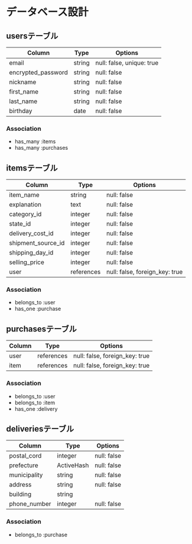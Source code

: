 # データベース設計

## usersテーブル

| Column             | Type    | Options                   | 
| ------------------ | ------- | ------------------------- | 
| email              | string  | null: false, unique: true | 
| encrypted_password | string  | null: false               | 
| nickname           | string  | null: false               | 
| first_name         | string  | null: false               | 
| last_name          | string  | null: false               | 
| birthday           | date    | null: false               | 

### Association
- has_many :items
- has_many :purchases

## itemsテーブル
| Column             | Type          | Options                        | 
| ------------------ | ------------- | ------------------------------ | 
| item_name          | string        | null: false                    | 
| explanation        | text          | null: false                    | 
| category_id        | integer       | null: false                    | 
| state_id           | integer       | null: false                    | 
| delivery_cost_id   | integer       | null: false                    | 
| shipment_source_id | integer       | null: false                    | 
| shipping_day_id    | integer       | null: false                    | 
| selling_price      | integer       | null: false                    | 
| user               | references    | null: false, foreign_key: true | 

### Association
- belongs_to :user
- has_one :purchase

## purchasesテーブル
| Column          | Type       | Options                        | 
| --------------- | ---------- | ------------------------------ | 
| user            | references | null: false, foreign_key: true | 
| item            | references | null: false, foreign_key: true | 

### Association
- belongs_to :user
- belongs_to :item
- has_one :delivery

## deliveriesテーブル
| Column          | Type       | Options                        | 
| --------------- | ---------- | ------------------------------ | 
| postal_cord     | integer    | null: false                    | 
| prefecture      | ActiveHash | null: false                    | 
| municipality    | string     | null: false                    | 
| address         | string     | null: false                    | 
| building        | string     |                                | 
| phone_number    | integer    | null: false                    | 

### Association
- belongs_to :purchase